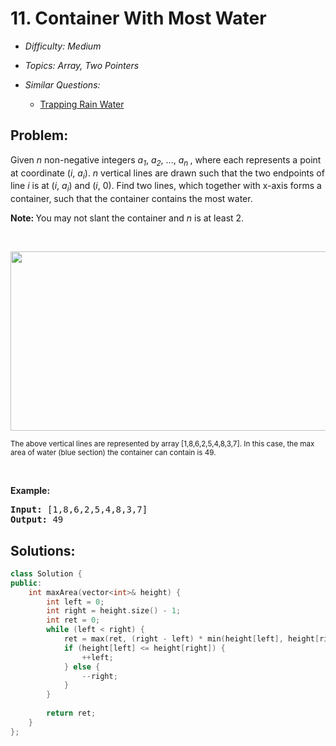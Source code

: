 # 11. Container With Most Water

* *Difficulty: Medium*

* *Topics: Array, Two Pointers*

* *Similar Questions:*

  * [Trapping Rain Water](trapping-rain-water.md)

## Problem:

<p>Given <i>n</i> non-negative integers <i>a<sub>1</sub></i>, <i>a<sub>2</sub></i>, ..., <i>a<sub>n&nbsp;</sub></i>, where each represents a point at coordinate (<i>i</i>, <i>a<sub>i</sub></i>). <i>n</i> vertical lines are drawn such that the two endpoints of line <i>i</i> is at (<i>i</i>, <i>a<sub>i</sub></i>) and (<i>i</i>, 0). Find two lines, which together with x-axis forms a container, such that the container contains the most water.</p>

<p><strong>Note:&nbsp;</strong>You may not slant the container and <i>n</i> is at least 2.</p>

<p>&nbsp;</p>

<p><img alt="" src="https://s3-lc-upload.s3.amazonaws.com/uploads/2018/07/17/question_11.jpg" style="width: 600px; height: 287px;" /></p>

<p><small>The above vertical lines are represented by array [1,8,6,2,5,4,8,3,7]. In this case, the max area of water (blue section) the container can contain&nbsp;is 49. </small></p>

<p>&nbsp;</p>

<p><strong>Example:</strong></p>

<pre>
<strong>Input:</strong> [1,8,6,2,5,4,8,3,7]
<strong>Output:</strong> 49</pre>

## Solutions:

```c++
class Solution {
public:
    int maxArea(vector<int>& height) {
        int left = 0;
        int right = height.size() - 1;
        int ret = 0;
        while (left < right) {
            ret = max(ret, (right - left) * min(height[left], height[right]));
            if (height[left] <= height[right]) {
                ++left;
            } else {
                --right;
            }
        }
        
        return ret;
    }
};
```
